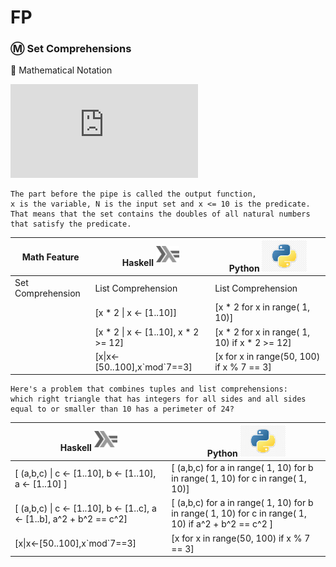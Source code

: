 # FP


### :m: Set Comprehensions

:pushpin: Mathematical Notation

![equation](http://www.sciweavers.org/tex2img.php?eq=S%3D%5Cbig%5C%7B2.x%5Cmid%20x%5Cin%20N%2Cx%5Cleq10%5Cbig%5C%7D%20&bc=White&fc=Black&im=jpg&fs=12&ff=arev&edit=0)

    The part before the pipe is called the output function, 
    x is the variable, N is the input set and x <= 10 is the predicate. 
    That means that the set contains the doubles of all natural numbers that satisfy the predicate.

| Math Feature      | Haskell <sup><img src="../images/602px-Haskell-Logo.svg.png" width=37 height=26><img></sup> | Python <img src="../images/python-logo.jpg" width=72px height=50px><img> |
|-------------------|-----------------------------------------|------------------------------------------------|
| Set Comprehension | List Comprehension                      | List Comprehension                             |
|                   | [x * 2 \| x <- [1..10]]                 | [x * 2 for x in range( 1, 10)]                 |
|                   | [x * 2 \| x <- [1..10], x * 2 >= 12]    | [x * 2 for x in range( 1, 10) if x * 2 >= 12]  |
|                   | [x\|x<-[50..100],x\`mod\`7==3]          | [x for x in range(50, 100) if x % 7 == 3]      |


    Here's a problem that combines tuples and list comprehensions: 
    which right triangle that has integers for all sides and all sides equal to or smaller than 10 has a perimeter of 24? 

| Haskell <sup><img src="../images/602px-Haskell-Logo.svg.png" width=37 height=26><img></sup> | Python <img src="../images/python-logo.jpg" width=72px height=50px><img> |
|-----------------------------------------|------------------------------------------------|
| [ (a,b,c) \| c <- [1..10], b <- [1..10], a <- [1..10] ] | [ (a,b,c) for a in range( 1, 10) for b in range( 1, 10) for c in range( 1, 10)] |
| [ (a,b,c) \| c <- [1..10], b <- [1..c], a <- [1..b], a^2 + b^2 == c^2]| [ (a,b,c) for a in range( 1, 10) for b in range( 1, 10) for c in range( 1, 10) if a^2 + b^2 == c^2 ]   |
| [x\|x<-[50..100],x\`mod\`7==3]          | [x for x in range(50, 100) if x % 7 == 3]      |
